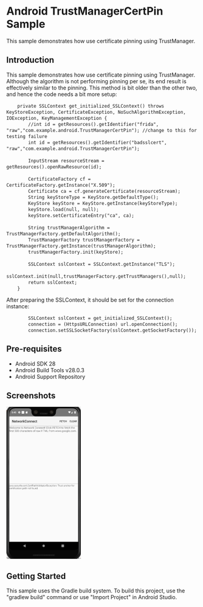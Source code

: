 
Android TrustManagerCertPin Sample
===================================

This sample demonstrates how use certificate pinning using TrustManager.

Introduction
------------

This sample demonstrates how use certificate pinning using TrustManager.
Although the algorithm is not performing pinning per se, its end result is effectively
similar to the pinning. This method is bit older than the other two, and hence the code
needs a bit more setup:

        private SSLContext get_initialized_SSLContext() throws KeyStoreException, CertificateException, NoSuchAlgorithmException, IOException, KeyManagementException {
            //int id = getResources().getIdentifier("frida", "raw","com.example.android.TrustManagerCertPin"); //change to this for testing failure
            int id = getResources().getIdentifier("badsslcert", "raw","com.example.android.TrustManagerCertPin");

            InputStream resourceStream = getResources().openRawResource(id);

            CertificateFactory cf = CertificateFactory.getInstance("X.509");
            Certificate ca = cf.generateCertificate(resourceStream);
            String keyStoreType = KeyStore.getDefaultType();
            KeyStore keyStore = KeyStore.getInstance(keyStoreType);
            keyStore.load(null, null);
            keyStore.setCertificateEntry("ca", ca);

            String trustManagerAlgorithm = TrustManagerFactory.getDefaultAlgorithm();
            TrustManagerFactory trustManagerFactory = TrustManagerFactory.getInstance(trustManagerAlgorithm);
            trustManagerFactory.init(keyStore);

            SSLContext sslContext = SSLContext.getInstance("TLS");
            sslContext.init(null,trustManagerFactory.getTrustManagers(),null);
            return sslContext;
        }
        
After preparing the SSLContext, it should be set for the connection instance:

            SSLContext sslContext = get_initialized_SSLContext();
            connection = (HttpsURLConnection) url.openConnection();
            connection.setSSLSocketFactory(sslContext.getSocketFactory());
            
Pre-requisites
--------------

- Android SDK 28
- Android Build Tools v28.0.3
- Android Support Repository

Screenshots
-------------

<img src="screenshots/TrustManager.png" height="400" alt="Screenshot"/> 

Getting Started
---------------

This sample uses the Gradle build system. To build this project, use the
"gradlew build" command or use "Import Project" in Android Studio.


